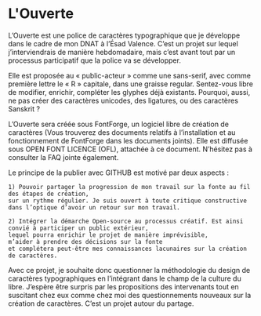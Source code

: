 L'Ouverte
=======

L’Ouverte est une police de caractères typographique que je développe dans le cadre de mon DNAT à l’Ésad Valence. C’est un projet sur lequel j’interviendrais de manière hebdomadaire, mais c’est avant tout par un processus participatif que la police va se développer.

Elle est proposée au « public-acteur » comme une sans-serif, avec comme première lettre le « R » capitale, dans une graisse regular. 
Sentez-vous libre de modifier, enrichir, compléter les glyphes déjà existants. Pourquoi, aussi, ne pas créer des caractères unicodes, des ligatures, ou des caractères Sanskrit ?

L’Ouverte sera créée sous FontForge, un logiciel libre de création de caractères (Vous trouverez des documents relatifs à l’installation et au fonctionnement de FontForge dans les documents joints).
Elle est diffusée sous OPEN FONT LICENCE (OFL), attachée à ce document. N’hésitez pas à consulter la FAQ jointe également.

Le principe de la publier avec GITHUB est motivé par deux aspects :

	1) Pouvoir partager la progression de mon travail sur la fonte au fil des étapes de création, 
	sur un rythme régulier. Je suis ouvert à toute critique constructive 
	dans l’optique d’avoir un retour sur mon travail.

	2) Intégrer la démarche Open-source au processus créatif. Est ainsi convié à participer un public extérieur,
	lequel pourra enrichir le projet de manière imprévisible, 
	m’aider à prendre des décisions sur la fonte 
	et complétera peut-être mes connaissances lacunaires sur la création de caractères. 


Avec ce projet, je souhaite donc questionner la méthodologie du design de caractères typographiques en l’intégrant dans le champ de la culture du libre. 
J’espère être surpris par les propositions des intervenants tout en suscitant chez eux comme chez moi des questionnements nouveaux sur la création de caractères. C’est un projet autour du partage.
